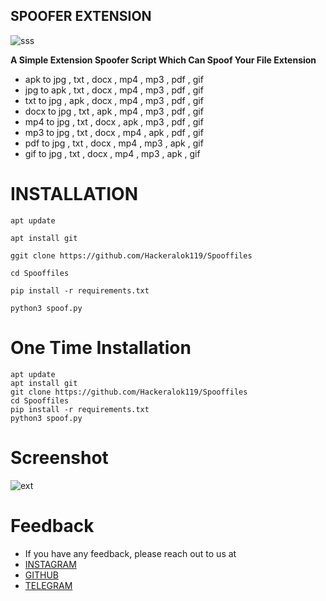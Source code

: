## SPOOFER EXTENSION

![sss](![IMG_20240912_232548](https://github.com/user-attachments/assets/9f371920-0f8e-46b9-a13d-b75bbab2c1de))

 **A Simple Extension Spoofer Script Which Can Spoof Your File Extension**

-  apk to jpg , txt , docx , mp4 , mp3 , pdf , gif
-  jpg to apk , txt , docx , mp4 , mp3 , pdf , gif
-  txt to jpg , apk , docx , mp4 , mp3 , pdf , gif
-  docx to jpg , txt , apk , mp4 , mp3 , pdf , gif
-  mp4 to jpg , txt , docx , apk , mp3 , pdf , gif
-  mp3 to jpg , txt , docx , mp4 , apk , pdf , gif
-  pdf to jpg , txt , docx , mp4 , mp3 , apk , gif
-  gif to jpg , txt , docx , mp4 , mp3 , apk , gif

  
# INSTALLATION

```
apt update
```
```
apt install git
```
```
ggit clone https://github.com/Hackeralok119/Spooffiles
```
```
cd Spooffiles
```
```
pip install -r requirements.txt
```
```
python3 spoof.py
```

# One Time Installation

```
apt update
apt install git
git clone https://github.com/Hackeralok119/Spooffiles
cd Spooffiles
pip install -r requirements.txt
python3 spoof.py
```

# Screenshot
![ext](https://github.com/user-attachments/assets/d95225a1-dd58-4024-8646-12b4c8f1f113)

# Feedback

- If you have any feedback, please reach out to us at
-  [INSTAGRAM](https://instagram.com/HackerAlok2.0)
-  [GITHUB](https://github.com/HackerAlok119)
-  [TELEGRAM](https://telegram.me/Hackeralokrenew)


